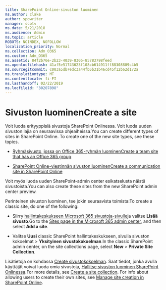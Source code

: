 ```yaml
---
title: SharePoint Online-sivuston luominen
ms.author: clake
author: spowriter
manager: scotv
ms.date: 5/21/2018
ms.audience: Admin
ms.topic: article
ROBOTS: NOINDEX, NOFOLLOW
localization_priority: Normal
ms.collection: Adm_O365
ms.custom: Adm_O365
ms.assetid: 84f2b70e-2b23-4039-8305-85783798feed
ms.openlocfilehash: 41af5e51743623f108cb614911ff88308809c4b5
ms.sourcegitcommit: c003a5db7edc3a44fb5b31b46cd45f12b62d172a
ms.translationtype: MT
ms.contentlocale: fi-FI
ms.lasthandoff: 02/22/2019
ms.locfileid: "30207898"
---
```

# <a name="create-a-site"></a><span data-ttu-id="5b18d-102">Sivuston luominen</span><span class="sxs-lookup"><span data-stu-id="5b18d-102">Create a site</span></span>

<span data-ttu-id="5b18d-p101">Voit luoda erityyppisiä sivustoja SharePoint Onlinessa. Voit luoda uuden sivuston lajia on seuraavissa ohjeaiheissa.</span><span class="sxs-lookup"><span data-stu-id="5b18d-p101">You can create different types of sites in SharePoint Online. To create one of the new site types, see these topics.</span></span>
  
- [<span data-ttu-id="5b18d-105">Ryhmäsivusto, jossa on Office 365-ryhmän luominen</span><span class="sxs-lookup"><span data-stu-id="5b18d-105">Create a team site that has an Office 365 group</span></span>](https://go.microsoft.com/fwlink/?linkid=866292)
    
- [<span data-ttu-id="5b18d-106">SharePoint Online-viestinnän sivuston luominen</span><span class="sxs-lookup"><span data-stu-id="5b18d-106">Create a communication site in SharePoint Online</span></span>](https://go.microsoft.com/fwlink/?linkid=866294)
    
<span data-ttu-id="5b18d-107">Voit myös luoda uuden SharePoint-admin center esikatselusta näistä sivustoista.</span><span class="sxs-lookup"><span data-stu-id="5b18d-107">You can also create these sites from the new SharePoint admin center preview.</span></span>
  
<span data-ttu-id="5b18d-108">Perinteinen sivuston luominen, tee jokin seuraavista toimista:</span><span class="sxs-lookup"><span data-stu-id="5b18d-108">To create a classic site, do one of the following:</span></span>
  
- <span data-ttu-id="5b18d-109">Siirry [hallintakeskukseen Microsoft 365 sivustoja-sivulle](https://portal.office.com/adminportal/home#/SitesList)ja valitse **Lisää sivusto**.</span><span class="sxs-lookup"><span data-stu-id="5b18d-109">Go to the [Sites page in the Microsoft 365 admin center](https://portal.office.com/adminportal/home#/SitesList), and then select **Add a site**.</span></span>
    
- <span data-ttu-id="5b18d-110">Valitse **Uusi** classic SharePoint hallintakeskukseen, sivulla sivuston kokoelmat \> **Yksityinen sivustokokoelman**.</span><span class="sxs-lookup"><span data-stu-id="5b18d-110">In the classic SharePoint admin center, on the site collections page, select **New** \> **Private Site Collection**.</span></span>
    
<span data-ttu-id="5b18d-p102">Lisätietoja on kohdassa [Create sivustokokoelman](https://go.microsoft.com/fwlink/?linkid=866295). Saat tiedot, jonka avulla käyttäjät voivat luoda omia sivustoja, [Hallitse sivuston luominen SharePoint Onlinessa](https://go.microsoft.com/fwlink/?linkid=866296).</span><span class="sxs-lookup"><span data-stu-id="5b18d-p102">For more details, see [Create a site collection](https://go.microsoft.com/fwlink/?linkid=866295). For info about allowing users to create their own sites, see [Manage site creation in SharePoint Online](https://go.microsoft.com/fwlink/?linkid=866296).</span></span>
  


